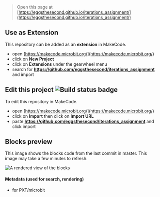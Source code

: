 
> Open this page at [https://eggsthesecond.github.io/iterations_assignment/](https://eggsthesecond.github.io/iterations_assignment/)

## Use as Extension

This repository can be added as an **extension** in MakeCode.

* open [https://makecode.microbit.org/](https://makecode.microbit.org/)
* click on **New Project**
* click on **Extensions** under the gearwheel menu
* search for **https://github.com/eggsthesecond/iterations_assignment** and import

## Edit this project ![Build status badge](https://github.com/eggsthesecond/iterations_assignment/workflows/MakeCode/badge.svg)

To edit this repository in MakeCode.

* open [https://makecode.microbit.org/](https://makecode.microbit.org/)
* click on **Import** then click on **Import URL**
* paste **https://github.com/eggsthesecond/iterations_assignment** and click import

## Blocks preview

This image shows the blocks code from the last commit in master.
This image may take a few minutes to refresh.

![A rendered view of the blocks](https://github.com/eggsthesecond/iterations_assignment/raw/master/.github/makecode/blocks.png)

#### Metadata (used for search, rendering)

* for PXT/microbit
<script src="https://makecode.com/gh-pages-embed.js"></script><script>makeCodeRender("{{ site.makecode.home_url }}", "{{ site.github.owner_name }}/{{ site.github.repository_name }}");</script>
